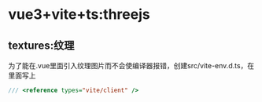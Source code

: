 <!--
 * @Description: 
 * @Author: 唐健峰
 * @Date: 2023-07-22 22:54:01
 * @LastEditors: ${author}
 * @LastEditTime: 2023-07-22 22:57:41
-->
# vue3+vite+ts:threejs

## textures:纹理
为了能在.vue里面引入纹理图片而不会使编译器报错，创建src/vite-env.d.ts，在里面写上
```typescript
/// <reference types="vite/client" />
```